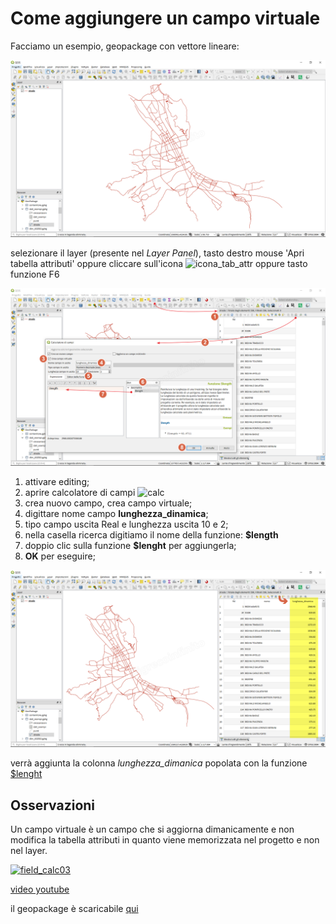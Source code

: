 # Come aggiungere un campo virtuale

Facciamo un esempio, geopackage con vettore lineare:

![](/img/esempi/add_campo_virtuale/add_campo_virt3.png)

selezionare il layer (presente nel _Layer Panel_), tasto destro mouse 'Apri tabella attributi' oppure cliccare sull'icona ![icona_tab_attr](https://docs.qgis.org/2.18/it/_images/mActionOpenTable.png) oppure tasto funzione F6

![](/img/esempi/add_campo_virtuale/add_campo_virt1.png)

1. attivare editing;
2. aprire calcolatore di campi ![calc](https://docs.qgis.org/testing/en/_images/mActionCalculateField.png)
3. crea nuovo campo, crea campo virtuale;
4. digittare nome campo **lunghezza_dinamica**;
5. tipo campo uscita Real e lunghezza uscita 10 e 2;
6. nella casella ricerca digitiamo il nome della funzione: **\$length**
7. doppio clic sulla funzione **\$lenght** per aggiungerla;
8. **OK** per eseguire;

![](/img/esempi/add_campo_virtuale/add_campo_virt2.png)

verrà aggiunta la colonna _lunghezza_dimanica_ popolata con la funzione [\$lenght](/gr_funzioni/geometria/funzioni/$lenght.md)

## Osservazioni

Un campo virtuale è un campo che si aggiorna dimanicamente e non modifica la tabella attributi in quanto viene memorizzata nel progetto e non nel layer.

[![field_calc03](https://img.youtube.com/vi/IymSgXmbAFM/0.jpg)](https://www.youtube.com/watch?v=IymSgXmbAFM&list=PLqDFjeQq7NBjz5PWb66PNUqMgN1fce4cu&index "fiel_calc03")

[video youtube](https://www.youtube.com/watch?v=IymSgXmbAFM&list=PLqDFjeQq7NBjz5PWb66PNUqMgN1fce4cu&inde)

il geopackage è scaricabile [qui](/esempi/dati_esempi.gpkg)
